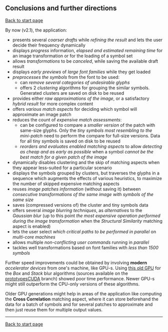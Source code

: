 ## Conclusions and further directions ##
[Back to start page](../../../ReadMe.md)

By now (v2.1), the application:

- presents several *coarser drafts* while *refining the result* and lets the user decide their frequency dynamically
- displays *progress* information, *elapsed and estimated remaining time* for an image transformation or for the loading of a symbol set
- allows *transformations* to be *canceled*, while saving the available draft result
- displays *early previews* of *large font families* while they get loaded
- *preprocesses the symbols* from the font to be used:
    - can *remove several categories of undesirable glyphs*
    - offers 2 *clustering* algorithms for grouping the similar symbols. Generated clusters are saved on disk to be reused
- provides either *raw approximations of the image*, or a satisfactory *hybrid result* for more complex content
- offers *various match aspects* for deciding which symbol will approximate an image patch
- reduces the count of *expensive match assessments*:
	- can be configured to compare a *smaller version* of the patch with same\-size glyphs. Only the *tiny symbols most resembling to the mini-patch* need to perform the compare for full\-size versions. Data for all tiny symbols is saved on disk to be reused
	- *reorders and evaluates enabled  matching aspects* to allow *detecting as cheap and as early as possible* when a symbol *cannot be the best match for a given patch of the image*
- dynamically disables clustering and the skip of matching aspects when they appear less-suited for a particular scenario
- displays the symbols grouped by clusters, but traverses the glyphs in a sequence which augments the effects of various heuristics, to maximize the number of skipped expensive matching aspects
- reuses *image patches information* (without saving it) between *consecutive transformations of the same image with symbols of the same size*
- saves (compressed versions of) the cluster and tiny symbols data
- offers several *image blurring techniques*, as *alternatives* to the *Gaussian blur* (up to this point *the most expensive operation performed during the image transformation* when the *Structural Similarity* matching aspect is enabled)
- lets the user select *which critical paths to be performed in parallel* on *multi\-core machines*
- allows multiple *non\-conflicting user commands* running in *parallel*
- tackles well transformations based on font families with *less than 1500 symbols*

Further speed improvements could be obtained by involving __modern__ *accelerator devices* from one&#39;s machine, like GPU\-s. Using [this old GPU](https://www.notebookcheck.net/NVIDIA-GeForce-9600M-GS.9450.0.html) for the *Box* and *Stack* blur algorithms (sources available on the [prototypesCUDA](../../../../prototypesCUDA/ReadMe.md) branch) showed poor time performance. Newer GPU-s might still outperform the CPU-only versions of these algorithms.

 Older GPU generations might help in areas of the application like computing the **Cross Correlation** matching aspect, where it can store beforehand the data for a batch of symbols and for several patches to approximate and then just reuse them for multiple output values.

-----
[Back to start page](../../../ReadMe.md)

